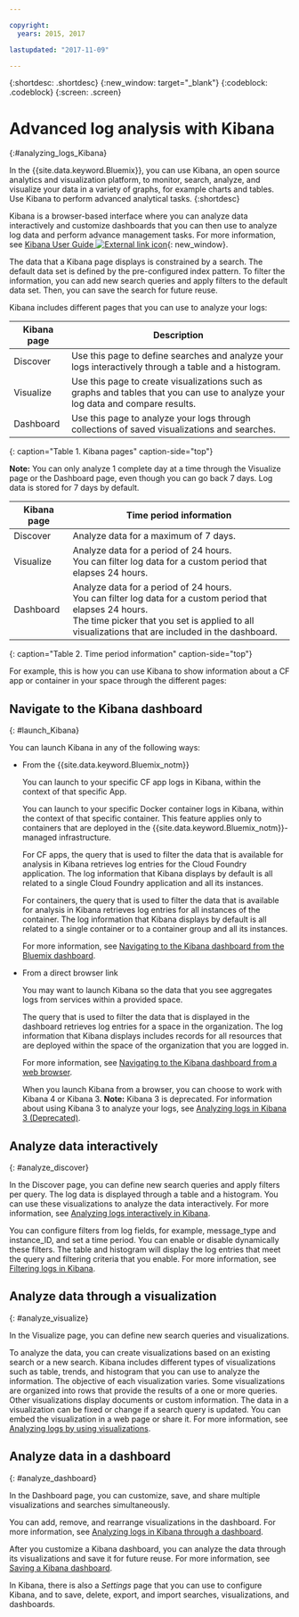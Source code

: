 ```yaml
---

copyright:
  years: 2015, 2017

lastupdated: "2017-11-09"

---
```



{:shortdesc: .shortdesc}
{:new_window: target="_blank"}
{:codeblock: .codeblock}
{:screen: .screen}

# Advanced log analysis with Kibana
{:#analyzing_logs_Kibana}

In the {{site.data.keyword.Bluemix}}, you can use Kibana, an open source analytics and visualization platform, to monitor, search, analyze, and visualize your data in a variety of graphs, for example charts and tables. Use Kibana to perform advanced analytical tasks.
{:shortdesc}

Kibana is a browser-based interface where you can analyze data interactively and customize dashboards that you can then use to analyze log data and perform advance management tasks. For more information, see [Kibana User Guide ![External link icon](../../../icons/launch-glyph.svg "External link icon")](https://www.elastic.co/guide/en/kibana/4.1/index.html){: new_window}.

The data that a Kibana page displays is constrained by a search. The default data set is defined by the pre-configured index pattern. To filter the information, you can add new search queries and apply filters to the default data set. Then, you can save the search for future reuse. 

Kibana includes different pages that you can use to analyze your logs:

| Kibana page | Description |
|-------------|-------------|
| Discover | Use this page to define searches and analyze your logs interactively through a table and a histogram. |
| Visualize | Use this page to create visualizations such as graphs and tables that you can use to analyze your log data and compare results.  |
| Dashboard | Use this page to analyze your logs through collections of saved visualizations and searches.  |
{: caption="Table 1. Kibana pages" caption-side="top"}

**Note:** You can only analyze 1 complete day at a time through the Visualize page or the Dashboard page, even though you can go back 7 days. Log data is stored for 7 days by default. 

| Kibana page | Time period information |
|-------------|-------------------------|
| Discover | Analyze data for a maximum of 7 days. |
| Visualize | Analyze data for a period of 24 hours. <br> You can filter log data for a custom period that elapses 24 hours.  |
| Dashboard | Analyze data for a period of 24 hours. <br> You can filter log data for a custom period that elapses 24 hours. <br> The time picker that you set is applied to all visualizations that are included in the dashboard. |
{: caption="Table 2. Time period information" caption-side="top"}

For example, this is how you can use Kibana to show information about a CF app or container in your space through the different pages:

## Navigate to the Kibana dashboard
{: #launch_Kibana}

You can launch Kibana in any of the following ways:

* From the {{site.data.keyword.Bluemix_notm}}

    You can launch to your specific CF app logs in Kibana, within the context of that specific App.
    
    You can launch to your specific Docker container logs in Kibana, within the context of that specific container. This feature applies only to containers that are deployed in the {{site.data.keyword.Bluemix_notm}}-managed infrastructure.
    
    For CF apps, the query that is used to filter the data that is available for analysis in Kibana retrieves log entries for the Cloud Foundry application. The log information that Kibana displays by default is all related to a single Cloud Foundry application and all its instances. 
    
    For containers, the query that is used to filter the data that is available for analysis in Kibana retrieves log entries for all instances of the container. The log information that Kibana displays by default is all related to a single container or to a container group and all its instances. 
    
    For more information, see [Navigating to the Kibana dashboard from the Bluemix dashboard](k4_launch.html#launch_Kibana_from_bluemix).

* From a direct browser link

    You may want to launch Kibana so the data that you see aggregates logs from services within a provided space.
    
    The query that is used to filter the data that is displayed in the dashboard retrieves log entries for a space in the 
    organization. The log information that Kibana displays includes records for 
    all resources that are deployed within the space of the organization that you are logged in. 
    
    For more information, see [Navigating to the Kibana dashboard from a web browser](k4_launch.html#launch_Kibana_from_browser).
    
    When you launch Kibana from a browser, you can choose to work with Kibana 4 or Kibana 3. **Note:** Kibana 3 is deprecated. For information about using Kibana 3 to analyze your logs, see [Analyzing logs in Kibana 3 (Deprecated)](../logging_view_kibana3.html#analyzing_logs_Kibana3).


## Analyze data interactively
{: #analyze_discover}

In the Discover page, you can define new search queries and apply filters per query. The log data is displayed through a table and a  histogram. You can use these visualizations to analyze the data interactively. For more information, see [Analyzing logs interactively in Kibana](logging_kibana_analize_logs_interactively.html#kibana_analize_logs_interactively).

You can configure filters from log fields, for example, message_type and instance_ID, and set a time period. You can enable or disable dynamically these filters. The table and histogram will display the log entries that meet the query and filtering criteria that you enable. For more information, see [Filtering logs in Kibana](k4_filter_logs.html#k4_filter_logs).

## Analyze data through a visualization
{: #analyze_visualize}
    
In the Visualize page, you can define new search queries and visualizations.

To analyze the data, you can create visualizations based on an existing search or a new search. Kibana includes different types of visualizations such as table, trends, and histogram that you can use to analyze the information. The objective of each visualization varies. Some visualizations are organized into rows that provide the results of a one or more queries. Other visualizations display documents or custom information. The data in a visualization can be fixed or change if a search query is updated. You can embed the visualization in a web page or share it. For more information, see [Analyzing logs by using visualizations](logging_kibana_visualizations.html#logging_kibana_visualizations).

## Analyze data in a dashboard
{: #analyze_dashboard}

In the Dashboard page, you can customize, save, and share multiple visualizations and searches simultaneously. 

You can add, remove, and rearrange visualizations in the dashboard. For more information, see [Analyzing logs in Kibana through a dashboard](logging_kibana_analize_logs_dashboard.html#kibana_analize_logs_dashboard).
    
After you customize a Kibana dashboard, you can analyze the data through its visualizations and save it for future reuse. For more information, see [Saving a Kibana dashboard](logging_kibana_analize_logs_dashboard.html#k4_dashboard_save).

In Kibana, there is also a *Settings* page that you can use to configure Kibana, and to save, delete, export, and import searches, visualizations, and dashboards.



